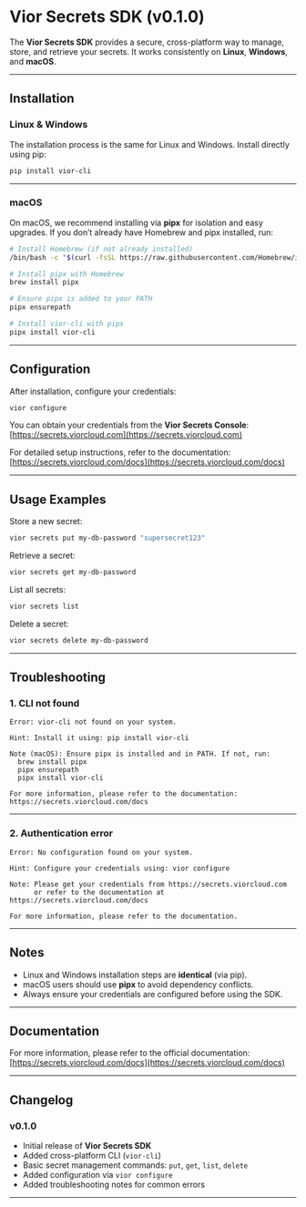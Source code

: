 # Vior Secrets SDK (v0.1.0)

The **Vior Secrets SDK** provides a secure, cross-platform way to manage, store, and retrieve your secrets.
It works consistently on **Linux**, **Windows**, and **macOS**.

---

## Installation

### Linux & Windows

The installation process is the same for Linux and Windows. Install directly using pip:

```bash
pip install vior-cli
```

---

### macOS

On macOS, we recommend installing via **pipx** for isolation and easy upgrades.
If you don’t already have Homebrew and pipx installed, run:

```bash
# Install Homebrew (if not already installed)
/bin/bash -c "$(curl -fsSL https://raw.githubusercontent.com/Homebrew/install/HEAD/install.sh)"

# Install pipx with Homebrew
brew install pipx

# Ensure pipx is added to your PATH
pipx ensurepath

# Install vior-cli with pipx
pipx install vior-cli
```

---

## Configuration

After installation, configure your credentials:

```bash
vior configure
```

You can obtain your credentials from the **Vior Secrets Console**:
[https://secrets.viorcloud.com](https://secrets.viorcloud.com)

For detailed setup instructions, refer to the documentation:
[https://secrets.viorcloud.com/docs](https://secrets.viorcloud.com/docs)

---

## Usage Examples

Store a new secret:

```bash
vior secrets put my-db-password "supersecret123"
```

Retrieve a secret:

```bash
vior secrets get my-db-password
```

List all secrets:

```bash
vior secrets list
```

Delete a secret:

```bash
vior secrets delete my-db-password
```

---

## Troubleshooting

### 1. CLI not found

```
Error: vior-cli not found on your system.

Hint: Install it using: pip install vior-cli

Note (macOS): Ensure pipx is installed and in PATH. If not, run:
  brew install pipx
  pipx ensurepath
  pipx install vior-cli

For more information, please refer to the documentation: https://secrets.viorcloud.com/docs
```

---

### 2. Authentication error

```
Error: No configuration found on your system.

Hint: Configure your credentials using: vior configure

Note: Please get your credentials from https://secrets.viorcloud.com
      or refer to the documentation at https://secrets.viorcloud.com/docs

For more information, please refer to the documentation.
```

---

## Notes

* Linux and Windows installation steps are **identical** (via pip).
* macOS users should use **pipx** to avoid dependency conflicts.
* Always ensure your credentials are configured before using the SDK.

---

## Documentation

For more information, please refer to the official documentation:
[https://secrets.viorcloud.com/docs](https://secrets.viorcloud.com/docs)

---

## Changelog

### v0.1.0

* Initial release of **Vior Secrets SDK**
* Added cross-platform CLI (`vior-cli`)
* Basic secret management commands: `put`, `get`, `list`, `delete`
* Added configuration via `vior configure`
* Added troubleshooting notes for common errors

---
